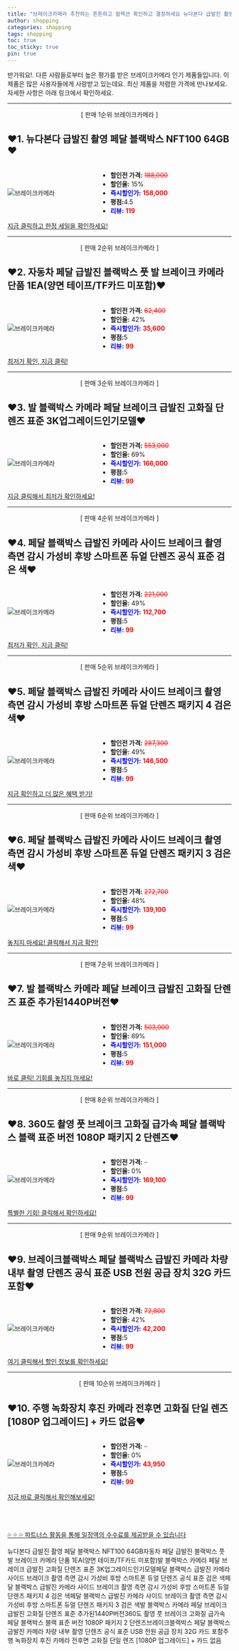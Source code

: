 ```yaml
---
title: "브레이크카메라 추천하는 튼튼하고 컬렉션 확인하고 결정하세요 뉴다본다 급발진 촬영 페달 블랙박스"
author: shopping
categories: shopping
tags: shopping
toc: true
toc_sticky: true
pin: true
---
```

반가워요!. 다른 사람들로부터 높은 평가를 받은 브레이크카메라 인기 제품들입니다. 이 제품은 많은 사용자들에게 사랑받고 있는데요. 최신 제품을 저렴한 가격에 만나보세요. 자세한 사항은 아래 링크에서 확인하세요.

---
<p class="toplist" style="margin: 0 auto; display: block; width: fit-content;">[ 판매 1순위 브레이크카메라 ]</p>

<h2><strong>❤️1. 뉴다본다 급발진 촬영 페달 블랙박스 NFT100 64GB❤️</strong></h2>

<div style="display: flex; align-items: center;">
    <div style="flex: 0.4;">
        <img src="https://thumbnail8.coupangcdn.com/thumbnails/remote/230x230ex/image/retail/images/2581374703615591-980fd02b-fdae-454c-8dc0-9659538a14aa.jpg" alt="브레이크카메라" style="max-width: 100%;">
    </div>
    <div style="flex: 0.6; margin-left: 10px;">
        <ul>
            <li><strong>할인전 가격:</strong> <del style="color: red;">188,000</del></li>
            <li><strong>할인율:</strong> 15%</li>
            <li><span style='color:blue'><strong>즉시할인가:</strong></span> <span style='color:red'><strong>158,000</strong></span></li>
            <li><strong>평점:</strong>4.5</li>
            <li><span style='color:blue'><strong>리뷰:</strong></span> <span style='color:red'><strong>119</strong></span></li>
        </ul>
    </div>
</div>
<div class="center">
    <a href="https://William4Davisa.github.io?lptag=AF9450613&subid=githubio&pageKey=7480518734&traceid=V0-153&itemId=19733473462&vendorItemId=86828985822" class="myButton">
        지금 클릭하고 한정 세일을 확인하세요!
    </a>
</div>


---
<p class="toplist" style="margin: 0 auto; display: block; width: fit-content;">[ 판매 2순위 브레이크카메라 ]</p>

<h2><strong>❤️2. 자동차 페달 급발진 블랙박스 풋 발 브레이크 카메라 단품 1EA(양면 테이프/TF카드 미포함)❤️</strong></h2>

<div style="display: flex; align-items: center;">
    <div style="flex: 0.4;">
        <img src="https://thumbnail6.coupangcdn.com/thumbnails/remote/230x230ex/image/vendor_inventory/4a7a/2da1f61226ef899547f1b6902f733d3fb2ab41d699401c1b6f3e2cf1c082.jpg" alt="브레이크카메라" style="max-width: 100%;">
    </div>
    <div style="flex: 0.6; margin-left: 10px;">
        <ul>
            <li><strong>할인전 가격:</strong> <del style="color: red;">62,400</del></li>
            <li><strong>할인율:</strong> 42%</li>
            <li><span style='color:blue'><strong>즉시할인가:</strong></span> <span style='color:red'><strong>35,600</strong></span></li>
            <li><strong>평점:</strong>5</li>
            <li><span style='color:blue'><strong>리뷰:</strong></span> <span style='color:red'><strong>99</strong></span></li>
        </ul>
    </div>
</div>
<div class="center">
    <a href="https://William4Davisa.github.io?lptag=AF9450613&subid=githubio&pageKey=8221161639&traceid=V0-153&itemId=23628949787&vendorItemId=90654441034" class="myButton">
        최저가 확인, 지금 클릭!
    </a>
</div>


---
<p class="toplist" style="margin: 0 auto; display: block; width: fit-content;">[ 판매 3순위 브레이크카메라 ]</p>

<h2><strong>❤️3. 발 블랙박스 카메라 페달 브레이크 급발진 고화질 단렌즈 표준 3K업그레이드인기모델❤️</strong></h2>

<div style="display: flex; align-items: center;">
    <div style="flex: 0.4;">
        <img src="https://thumbnail6.coupangcdn.com/thumbnails/remote/230x230ex/image/vendor_inventory/f8ad/710d202eb5291220e74022394dd177048a8e561b7d35cb087d305f273ebd.jpg" alt="브레이크카메라" style="max-width: 100%;">
    </div>
    <div style="flex: 0.6; margin-left: 10px;">
        <ul>
            <li><strong>할인전 가격:</strong> <del style="color: red;">553,000</del></li>
            <li><strong>할인율:</strong> 69%</li>
            <li><span style='color:blue'><strong>즉시할인가:</strong></span> <span style='color:red'><strong>166,000</strong></span></li>
            <li><strong>평점:</strong>5</li>
            <li><span style='color:blue'><strong>리뷰:</strong></span> <span style='color:red'><strong>99</strong></span></li>
        </ul>
    </div>
</div>
<div class="center">
    <a href="https://William4Davisa.github.io?lptag=AF9450613&subid=githubio&pageKey=8206138609&traceid=V0-153&itemId=23538277237&vendorItemId=90564509523" class="myButton">
        지금 클릭해서 최저가 확인하세요!
    </a>
</div>


---
<p class="toplist" style="margin: 0 auto; display: block; width: fit-content;">[ 판매 4순위 브레이크카메라 ]</p>

<h2><strong>❤️4. 페달 블랙박스 급발진 카메라 사이드 브레이크 촬영 측면 감시 가성비 후방 스마트폰 듀얼 단렌즈 공식 표준 검은 색❤️</strong></h2>

<div style="display: flex; align-items: center;">
    <div style="flex: 0.4;">
        <img src="https://thumbnail7.coupangcdn.com/thumbnails/remote/230x230ex/image/vendor_inventory/46ef/c23b70a447964576977e187b5296a3e36c31df357a70113dc74c5f3bee2a.jpg" alt="브레이크카메라" style="max-width: 100%;">
    </div>
    <div style="flex: 0.6; margin-left: 10px;">
        <ul>
            <li><strong>할인전 가격:</strong> <del style="color: red;">221,000</del></li>
            <li><strong>할인율:</strong> 49%</li>
            <li><span style='color:blue'><strong>즉시할인가:</strong></span> <span style='color:red'><strong>112,700</strong></span></li>
            <li><strong>평점:</strong>5</li>
            <li><span style='color:blue'><strong>리뷰:</strong></span> <span style='color:red'><strong>99</strong></span></li>
        </ul>
    </div>
</div>
<div class="center">
    <a href="https://William4Davisa.github.io?lptag=AF9450613&subid=githubio&pageKey=8201246597&traceid=V0-153&itemId=23508393799&vendorItemId=90534794724" class="myButton">
        최저가 확인, 지금 클릭!
    </a>
</div>


---
<p class="toplist" style="margin: 0 auto; display: block; width: fit-content;">[ 판매 5순위 브레이크카메라 ]</p>

<h2><strong>❤️5. 페달 블랙박스 급발진 카메라 사이드 브레이크 촬영 측면 감시 가성비 후방 스마트폰 듀얼 단렌즈 패키지 4 검은 색❤️</strong></h2>

<div style="display: flex; align-items: center;">
    <div style="flex: 0.4;">
        <img src="https://thumbnail7.coupangcdn.com/thumbnails/remote/230x230ex/image/vendor_inventory/46ef/c23b70a447964576977e187b5296a3e36c31df357a70113dc74c5f3bee2a.jpg" alt="브레이크카메라" style="max-width: 100%;">
    </div>
    <div style="flex: 0.6; margin-left: 10px;">
        <ul>
            <li><strong>할인전 가격:</strong> <del style="color: red;">287,300</del></li>
            <li><strong>할인율:</strong> 49%</li>
            <li><span style='color:blue'><strong>즉시할인가:</strong></span> <span style='color:red'><strong>146,500</strong></span></li>
            <li><strong>평점:</strong>5</li>
            <li><span style='color:blue'><strong>리뷰:</strong></span> <span style='color:red'><strong>99</strong></span></li>
        </ul>
    </div>
</div>
<div class="center">
    <a href="https://William4Davisa.github.io?lptag=AF9450613&subid=githubio&pageKey=8201246597&traceid=V0-153&itemId=23508393802&vendorItemId=90534794735" class="myButton">
        지금 확인하고 더 많은 혜택 받기!
    </a>
</div>


---
<p class="toplist" style="margin: 0 auto; display: block; width: fit-content;">[ 판매 6순위 브레이크카메라 ]</p>

<h2><strong>❤️6. 페달 블랙박스 급발진 카메라 사이드 브레이크 촬영 측면 감시 가성비 후방 스마트폰 듀얼 단렌즈 패키지 3 검은 색❤️</strong></h2>

<div style="display: flex; align-items: center;">
    <div style="flex: 0.4;">
        <img src="https://thumbnail7.coupangcdn.com/thumbnails/remote/230x230ex/image/vendor_inventory/46ef/c23b70a447964576977e187b5296a3e36c31df357a70113dc74c5f3bee2a.jpg" alt="브레이크카메라" style="max-width: 100%;">
    </div>
    <div style="flex: 0.6; margin-left: 10px;">
        <ul>
            <li><strong>할인전 가격:</strong> <del style="color: red;">272,700</del></li>
            <li><strong>할인율:</strong> 48%</li>
            <li><span style='color:blue'><strong>즉시할인가:</strong></span> <span style='color:red'><strong>139,100</strong></span></li>
            <li><strong>평점:</strong>5</li>
            <li><span style='color:blue'><strong>리뷰:</strong></span> <span style='color:red'><strong>99</strong></span></li>
        </ul>
    </div>
</div>
<div class="center">
    <a href="https://William4Davisa.github.io?lptag=AF9450613&subid=githubio&pageKey=8201246597&traceid=V0-153&itemId=23508393793&vendorItemId=90534794693" class="myButton">
        놓치지 마세요! 클릭해서 지금 확인!
    </a>
</div>


---
<p class="toplist" style="margin: 0 auto; display: block; width: fit-content;">[ 판매 7순위 브레이크카메라 ]</p>

<h2><strong>❤️7. 발 블랙박스 카메라 페달 브레이크 급발진 고화질 단렌즈 표준 추가된1440P버전❤️</strong></h2>

<div style="display: flex; align-items: center;">
    <div style="flex: 0.4;">
        <img src="https://thumbnail7.coupangcdn.com/thumbnails/remote/230x230ex/image/vendor_inventory/d8db/81c35e1b25a4d90e6ad9858d6353588ba7c9daaea0ed918f33229c6ef2ef.jpg" alt="브레이크카메라" style="max-width: 100%;">
    </div>
    <div style="flex: 0.6; margin-left: 10px;">
        <ul>
            <li><strong>할인전 가격:</strong> <del style="color: red;">503,000</del></li>
            <li><strong>할인율:</strong> 69%</li>
            <li><span style='color:blue'><strong>즉시할인가:</strong></span> <span style='color:red'><strong>151,000</strong></span></li>
            <li><strong>평점:</strong>5</li>
            <li><span style='color:blue'><strong>리뷰:</strong></span> <span style='color:red'><strong>99</strong></span></li>
        </ul>
    </div>
</div>
<div class="center">
    <a href="https://William4Davisa.github.io?lptag=AF9450613&subid=githubio&pageKey=8206138609&traceid=V0-153&itemId=23538277232&vendorItemId=90564509510" class="myButton">
        바로 클릭! 기회를 놓치지 마세요!
    </a>
</div>


---
<p class="toplist" style="margin: 0 auto; display: block; width: fit-content;">[ 판매 8순위 브레이크카메라 ]</p>

<h2><strong>❤️8. 360도 촬영 풋 브레이크 고화질 급가속 페달 블랙박스 블랙 표준 버전 1080P 패키지 2 단렌즈❤️</strong></h2>

<div style="display: flex; align-items: center;">
    <div style="flex: 0.4;">
        <img src="https://thumbnail9.coupangcdn.com/thumbnails/remote/230x230ex/image/vendor_inventory/0e17/44da95ead54c60685ba7248651e19429529d56cf67be8362b72a4e1a65a7.jpg" alt="브레이크카메라" style="max-width: 100%;">
    </div>
    <div style="flex: 0.6; margin-left: 10px;">
        <ul>
            <li><strong>할인전 가격:</strong> <del style="color: red;">-</del></li>
            <li><strong>할인율:</strong> 0%</li>
            <li><span style='color:blue'><strong>즉시할인가:</strong></span> <span style='color:red'><strong>169,100</strong></span></li>
            <li><strong>평점:</strong>5</li>
            <li><span style='color:blue'><strong>리뷰:</strong></span> <span style='color:red'><strong>99</strong></span></li>
        </ul>
    </div>
</div>
<div class="center">
    <a href="https://William4Davisa.github.io?lptag=AF9450613&subid=githubio&pageKey=7546780491&traceid=V0-153&itemId=19851311574&vendorItemId=86952500291" class="myButton">
        특별한 기회! 클릭해서 확인하세요!
    </a>
</div>


---
<p class="toplist" style="margin: 0 auto; display: block; width: fit-content;">[ 판매 9순위 브레이크카메라 ]</p>

<h2><strong>❤️9. 브레이크블랙박스 페달 블랙박스 급발진 카메라 차량 내부 촬영 단렌즈 공식 표준 USB 전원 공급 장치 32G 카드 포함❤️</strong></h2>

<div style="display: flex; align-items: center;">
    <div style="flex: 0.4;">
        <img src="https://thumbnail9.coupangcdn.com/thumbnails/remote/230x230ex/image/vendor_inventory/1d25/b813315c3a753803dfe13f27b3183c12a67ff7d9dfd3c8e819983ee17f93.jpg" alt="브레이크카메라" style="max-width: 100%;">
    </div>
    <div style="flex: 0.6; margin-left: 10px;">
        <ul>
            <li><strong>할인전 가격:</strong> <del style="color: red;">72,800</del></li>
            <li><strong>할인율:</strong> 42%</li>
            <li><span style='color:blue'><strong>즉시할인가:</strong></span> <span style='color:red'><strong>42,200</strong></span></li>
            <li><strong>평점:</strong>5</li>
            <li><span style='color:blue'><strong>리뷰:</strong></span> <span style='color:red'><strong>99</strong></span></li>
        </ul>
    </div>
</div>
<div class="center">
    <a href="https://William4Davisa.github.io?lptag=AF9450613&subid=githubio&pageKey=8223020772&traceid=V0-153&itemId=23640683309&vendorItemId=90666101442" class="myButton">
        여기 클릭해서 할인 정보를 확인하세요!
    </a>
</div>


---
<p class="toplist" style="margin: 0 auto; display: block; width: fit-content;">[ 판매 10순위 브레이크카메라 ]</p>

<h2><strong>❤️10. 주행 녹화장치 후진 카메라 전후면 고화질 단일 렌즈 [1080P 업그레이드] + 카드 없음❤️</strong></h2>

<div style="display: flex; align-items: center;">
    <div style="flex: 0.4;">
        <img src="https://thumbnail10.coupangcdn.com/thumbnails/remote/230x230ex/image/vendor_inventory/0ff7/c972243f566de62cb948be1fa783d3c7f8cddbcfc79ecd9cacdf90ebc543.jpeg" alt="브레이크카메라" style="max-width: 100%;">
    </div>
    <div style="flex: 0.6; margin-left: 10px;">
        <ul>
            <li><strong>할인전 가격:</strong> <del style="color: red;">-</del></li>
            <li><strong>할인율:</strong> 0%</li>
            <li><span style='color:blue'><strong>즉시할인가:</strong></span> <span style='color:red'><strong>43,950</strong></span></li>
            <li><strong>평점:</strong>5</li>
            <li><span style='color:blue'><strong>리뷰:</strong></span> <span style='color:red'><strong>99</strong></span></li>
        </ul>
    </div>
</div>
<div class="center">
    <a href="https://William4Davisa.github.io?lptag=AF9450613&subid=githubio&pageKey=8216041236&traceid=V0-153&itemId=23598946361&vendorItemId=90624739858" class="myButton">
        지금 바로 클릭해서 확인해보세요!
    </a>
</div>

<br><br><br>[💦 💦 💦 파트너스 활동을 통해 일정액의 수수료를 제공받을 수 있습니다](https://link.coupang.com/a/bcpT2c)<br><br>뉴다본다 급발진 촬영 페달 블랙박스 NFT100 64GB자동차 페달 급발진 블랙박스 풋 발 브레이크 카메라 단품 1EA(양면 테이프/TF카드 미포함)발 블랙박스 카메라 페달 브레이크 급발진 고화질 단렌즈 표준 3K업그레이드인기모델페달 블랙박스 급발진 카메라 사이드 브레이크 촬영 측면 감시 가성비 후방 스마트폰 듀얼 단렌즈 공식 표준 검은 색페달 블랙박스 급발진 카메라 사이드 브레이크 촬영 측면 감시 가성비 후방 스마트폰 듀얼 단렌즈 패키지 4 검은 색페달 블랙박스 급발진 카메라 사이드 브레이크 촬영 측면 감시 가성비 후방 스마트폰 듀얼 단렌즈 패키지 3 검은 색발 블랙박스 카메라 페달 브레이크 급발진 고화질 단렌즈 표준 추가된1440P버전360도 촬영 풋 브레이크 고화질 급가속 페달 블랙박스 블랙 표준 버전 1080P 패키지 2 단렌즈브레이크블랙박스 페달 블랙박스 급발진 카메라 차량 내부 촬영 단렌즈 공식 표준 USB 전원 공급 장치 32G 카드 포함주행 녹화장치 후진 카메라 전후면 고화질 단일 렌즈 [1080P 업그레이드] + 카드 없음
